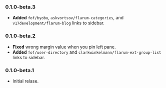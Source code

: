 ### 0.1.0-beta.3
- **Added** `fof/byobu`, `askvortsov/flarum-categories`, and `v17development/flarum-blog` links to sidebar.

### 0.1.0-beta.2
- **Fixed** wrong margin value when you pin left pane.
- **Added** `fof/user-directory` and `clarkwinkelmann/flarum-ext-group-list` links to sidebar.

### 0.1.0-beta.1
- Initial relase.
